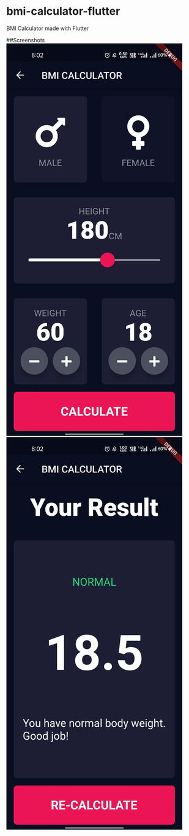 # bmi-calculator-flutter
BMI Calculator made with Flutter

##Screenshots
![Input Page](/Screenshots/input_page.jpg)
![Result Page](/Screenshots/result_page.jpg)
